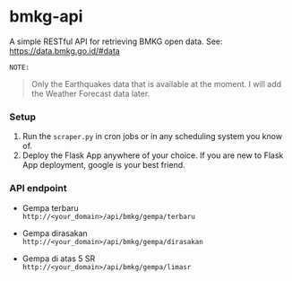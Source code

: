 # bmkg-api
A simple RESTful API for retrieving BMKG open data. See: https://data.bmkg.go.id/#data

``NOTE: ``  
> Only the Earthquakes data that is available at the moment. I will add the Weather Forecast data later.

### Setup   
  1. Run the `scraper.py` in cron jobs or in any scheduling system you know of.  
  2. Deploy the Flask App anywhere of your choice. If you are new to Flask App deployment, google is your best friend.
  
### API endpoint   
  * Gempa terbaru   
        `http://<your_domain>/api/bmkg/gempa/terbaru`
    
  * Gempa dirasakan   
        `http://<your_domain>/api/bmkg/gempa/dirasakan`
    
  * Gempa di atas 5 SR   
        `http://<your_domain>/api/bmkg/gempa/limasr`
